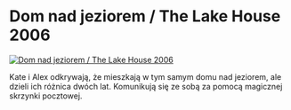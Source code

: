 Dom nad jeziorem / The Lake House 2006 
=============
[![Dom nad jeziorem / The Lake House 2006 ](http://vidos.pl/images/player.gif)](http://vidos.pl/dom-nad-jeziorem-the-lake-house-2006)

 Kate i Alex odkrywają, że mieszkają w tym samym domu nad jeziorem, ale dzieli ich różnica dwóch lat. Komunikują się ze sobą za pomocą magicznej skrzynki pocztowej.
